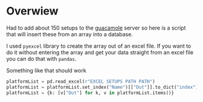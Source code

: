 # Overwiew

Had to add about 150 setups to the [guacamole](https://github.com/apache/guacamole-server) server so here is a script that will insert these from an array into a database.

I used `pyexcel` library to create the array out of an excel file. If you want to do it without entering the array and get your data straight from an excel file you can do that with `pandas`. 

Something like that should work
```python
platformList = pd.read_excel(r"EXCEL SETUPS PATH PATH")
platformList = platformList.set_index("Name")[["Dut"]].to_dict("index")
platformList = {k: [v["Dut"] for k, v in platformList.items()}
```
